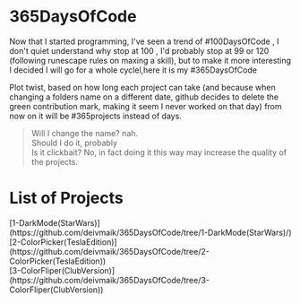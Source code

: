 # 365DaysOfCode
 Now that I started programming, I've seen a trend of   #100DaysOfCode , I don't quiet understand why stop at 100 , I'd probably stop at 99 or 120 (following runescape rules on maxing a skill), but to make it more interesting I decided I will go for a whole cyclel,here it is my #365DaysOfCode

Plot twist, based on how long each project can take (and because when changing a folders name on a different date, github decides to delete the green contribution mark, making it seem I never worked on that day) from now on it will be #365projects instead of days.
>Will I change the name? nah.<br>
>Should I do it, probably<br>
>Is it clickbait? No, in fact doing it this way may increase the quality of the projects.

<h1> List of Projects </h1>
[1-DarkMode(StarWars)](https://github.com/deivmaik/365DaysOfCode/tree/1-DarkMode(StarWars)/)<br>
[2-ColorPicker(TeslaEdition)](https://github.com/deivmaik/365DaysOfCode/tree/2-ColorPicker(TeslaEdition))<br>
[3-ColorFliper(ClubVersion)](https://github.com/deivmaik/365DaysOfCode/tree/3-ColorFliper(ClubVersion))
